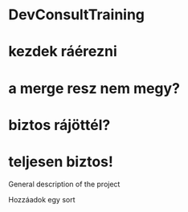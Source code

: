 # DevConsultTraining

# kezdek ráérezni

# a merge resz nem megy?

# biztos rájöttél?
# teljesen biztos!

General description of the project

Hozzáadok egy sort
